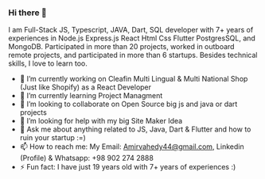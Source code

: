 ### Hi there 👋
I am Full-Stack JS, Typescript, JAVA, Dart, SQL developer with 7+ years of experiences in Node.js Express.js React Html Css Flutter PostgresSQL, and MongoDB. Participated in more than 20 projects, worked in outboard remote projects, and participated in more than 6 startups. Besides technical skills, I love to learn too.
- 🔭 I’m currently working on Cleafin Multi Lingual & Multi National Shop (Just like Shopify) as a React Developer
- 🌱 I’m currently learning Project Managment
- 👯 I’m looking to collaborate on Open Source big js and java or dart projects
- 🤔 I’m looking for help with my big Site Maker Idea
- 💬 Ask me about anything related to JS, Java, Dart & Flutter and how to ruin your startup :=)
- 📫 How to reach me: My Email: Amirvahedy44@gmail.com, Linkedin (Profile) & Whatsapp: +98 902 274 2888
- ⚡ Fun fact: I have just 19 years old with 7+ years of experiences :)

